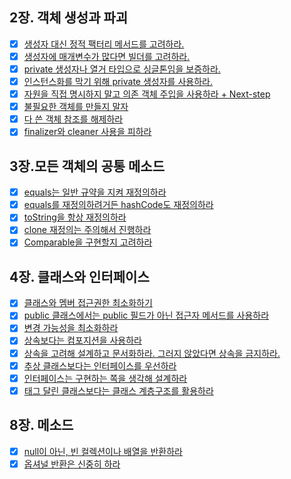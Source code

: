 ## 2장. 객체 생성과 파괴
- [x] [생성자 대신 정적 팩터리 메서드를 고려하라.](2장/Item01/생성자_대신_정적_팩터리_메서드를_고려하라.md)
- [x] [생성자에 매개변수가 많다면 빌더를 고려하라.](2장/Item02/생성자_매개변수가_많은_경우에_빌더_사용을_고려해_볼_것.md)
- [x] [private 생성자나 열거 타입으로 싱글톤임을 보증하라.](2장/item03/private_생성자나_열거_타입으로_싱글턴임을_보증하라.md)
- [x] [인스턴스화를 막기 위해 private 생성자를 사용하라.](2장/item04/private_생성자로_noninstantiability를_강제할_것.md)
- [x] [자원을 직접 명시하지 말고 의존 객체 주입을 사용하라 + Next-step ](2장/Item05/자원을_직접_명시하지_말고_의존_객체_주입을_사용하라.md)
- [x] [불필요한 객체를 만들지 말자](2장/Item06/불필요한_객체를_만들지_말자.md)
- [x] [다 쓴 객체 참조를 해제하라](2장/Item07/다_쓴_객체_참조를_해제하라.md)
- [x] [finalizer와 cleaner 사용을 피하라](2장/Item08/finalizer와_cleaner_사용을_피하라.md)
## 3장.모든 객체의 공통 메소드
- [x] [equals는 일반 규약을 지켜 재정의하라](3장/Item10/equals는_일반_규약을_지켜_재정의하라.md)
- [x] [equals를 재정의하려거든 hashCode도 재정의하라](3장/Item11/equals를_재정의하려거든_hashCode도_재정의하라.md)
- [x] [toString을 항상 재정의하라](3장/Item12/toString을_항상_재정의하라.md)
- [x] [clone 재정의는 주의해서 진행하라](3장/Item13/clone_재정의는_주의해서_진행하라.md)
- [x] [Comparable을 구현할지 고려하라](3장/Item14/Comparable을_구현할지_고려하라.md)
## 4장. 클래스와 인터페이스
- [x] [클래스와 멤버 접근권한 최소화하기](4장/Item15/클래스와_멤버_접근권한_최소화하기.md)
- [x] [public 클래스에서는 public 필드가 아닌 접근자 메서드를 사용하라](4장/Item16/public_클래스에서는_public_필드가_아닌_접근자_메서드를_사용하라.md)
- [x] [변경 가능성을 최소화하라](4장/Item17/변경_가능성을_최소화하라.md)
- [x] [상속보다는 컴포지션을 사용하라](4장/Item18/상속보다는_컴포지션을_사용하라.md)
- [x] [상속을 고려해 설계하고 문서화하라. 그러지 않았다면 상속을 금지하라.](4장/Item19/상속을_고려해_설계하고_문서화하라_그러지_않았다면_상속을_금지하라.md)
- [x] [추상 클래스보다는 인터페이스를 우선하라](4장/Item20/추상_클래스보다는_인터페이스를_우선하라.md)
- [X] [인터페이스는 구현하는 쪽을 생각해 설계하라](4장/Item21/인터페이스는_구현하는_쪽을_생각해_설계하라.md)
- [X] [태그 달린 클래스보다는 클래스 계층구조를 활용하라](4장/Item23/태그_달린_클래스보다는_클래스_계층구조를_활용하라.md)
## 8장. 메소드
- [x] [null이 아닌, 빈 컬렉션이나 배열을 반환하라](8장/Item54/null이_아닌_빈_컬렉션이나_배열을_반환하라.md)
- [x] [옵셔널 반환은 신중히 하라](8장/Item55/옵셔널_반환은_신중히_하라.md)